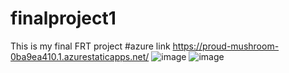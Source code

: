 # finalproject1
This is my final FRT project
#azure link https://proud-mushroom-0ba9ea410.1.azurestaticapps.net/
![image](https://user-images.githubusercontent.com/90968558/183578752-4f307c60-be15-45df-b2b1-c895e3fc3268.png)
![image](https://user-images.githubusercontent.com/90968558/183578933-dd940daf-448b-4b9b-bafe-7f20f1ea878b.png)

